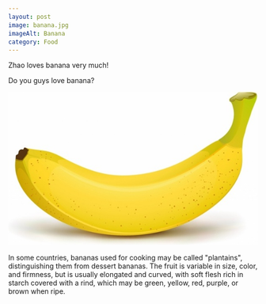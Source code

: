 ```yaml
---
layout: post
image: banana.jpg
imageAlt: Banana
category: Food
---
```

Zhao loves banana very much!

Do you guys love banana?

<!--more-->

![Banana](/assets/img/post/banana.jpg "Banana")

In some countries, bananas used for cooking may be called "plantains",
distinguishing them from dessert bananas. The fruit is variable in size, color,
and firmness, but is usually elongated and curved, with soft flesh rich in
starch covered with a rind, which may be green, yellow, red, purple, or brown
when ripe.
